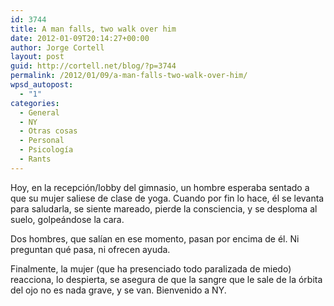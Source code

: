 ```yaml
---
id: 3744
title: A man falls, two walk over him
date: 2012-01-09T20:14:27+00:00
author: Jorge Cortell
layout: post
guid: http://cortell.net/blog/?p=3744
permalink: /2012/01/09/a-man-falls-two-walk-over-him/
wpsd_autopost:
  - "1"
categories:
  - General
  - NY
  - Otras cosas
  - Personal
  - Psicología
  - Rants
---
```

Hoy, en la recepción/lobby del gimnasio, un hombre esperaba sentado a que su mujer saliese de clase de yoga. Cuando por fin lo hace, él se levanta para saludarla, se siente mareado, pierde la consciencia, y se desploma al suelo, golpeándose la cara.

Dos hombres, que salían en ese momento, pasan por encima de él. Ni preguntan qué pasa, ni ofrecen ayuda.

Finalmente, la mujer (que ha presenciado todo paralizada de miedo) reacciona, lo despierta, se asegura de que la sangre que le sale de la órbita del ojo no es nada grave, y se van. Bienvenido a NY.